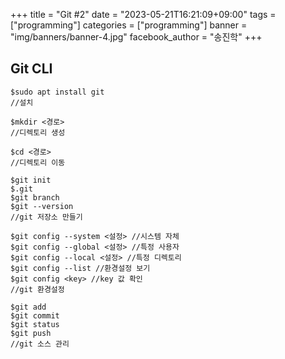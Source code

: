 +++
title = "Git #2"
date = "2023-05-21T16:21:09+09:00"
tags = ["programming"]
categories = ["programming"]
banner = "img/banners/banner-4.jpg"
facebook_author = "송진학"
+++

## Git CLI

```
$sudo apt install git
//설치

$mkdir <경로>
//디렉토리 생성

$cd <경로>
//디렉토리 이동

$git init
$.git
$git branch
$git --version
//git 저장소 만들기

$git config --system <설정> //시스템 자체
$git config --global <설정> //특정 사용자
$git config --local <설정> //특정 디렉토리
$git config --list //환경설정 보기
$git config <key> //key 값 확인
//git 환경설정

$git add
$git commit
$git status
$git push
//git 소스 관리
```
